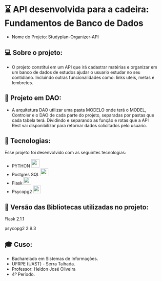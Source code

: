 # ⌛ API desenvolvida para a cadeira: Fundamentos de Banco de Dados

- Nome do Projeto: Studyplan-Organizer-API

## 💻 Sobre o projeto:
- O projeto constitui em um API que irá cadastrar matérias e organizar em um banco de dados de estudos ajudar o usuario  estudar no seu contidiano. Incluindo outras funcionalidades como: links uteis, metas e lembretes.

## 💭 Projeto em DAO:
 - A arquitetura DAO utilizar uma pasta MODELO onde terá o MODEL, Controler e o DAO de cada parte do projeto, separadas por pastas que cada tabela terá.
 Dividindo e separando as função e rotas que a API Rest vai disponibilizar para retornar dados solicitados pelo usuario.

## 🚀 Tecnologias:
Esse projeto foi desenvolvido com as seguintes tecnologias:
 - PYTHON <img src="https://user-images.githubusercontent.com/55465916/166395642-0444a019-c2cd-4a76-b7d6-0cbb941bad85.png" width="27px">
 - Postgres SQL <img src="https://img.icons8.com/color/344/postgreesql.png" width="25px">
 - Flask <img src="https://img.icons8.com/ios-filled/344/flask.png" width="25px">
 - Psycopg2 <img src="https://img.icons8.com/color-glass/344/stackoverflow.png" width="25px">

## 🎯 Versão das Bibliotecas utilizadas no projeto:
<p>Flask 2.1.1</p>
 <p>psycopg2 2.9.3</p>

## 🎓 Cuso:
 - Bacharelado em Sistemas de Informações.
 - UFRPE (UAST) - Serra Talhada.
 - Professor: Heldon José Oliveira
 - 4º Período.
